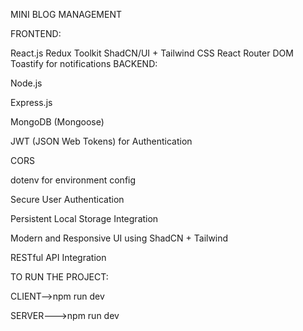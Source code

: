MINI BLOG MANAGEMENT 

FRONTEND:

React.js
Redux Toolkit
ShadCN/UI + Tailwind CSS
React Router DOM
Toastify for notifications
BACKEND:

Node.js

Express.js

MongoDB (Mongoose)

JWT (JSON Web Tokens) for Authentication

CORS

dotenv for environment config

Secure User Authentication

Persistent Local Storage Integration

Modern and Responsive UI using ShadCN + Tailwind

RESTful API Integration

TO RUN THE PROJECT:

CLIENT-->npm run dev

SERVER--->npm run dev

